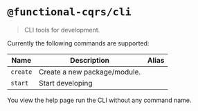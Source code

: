 # `@functional-cqrs/cli`

> CLI tools for development.

Currently the following commands are supported:

| Name            | Description                           | Alias |
| --------------- | ------------------------------------- | ----- |
| `create`        | Create a new package/module.          |       |
| `start`         | Start developing                      |       |         |       |

You view the help page run the CLI without any command name.
